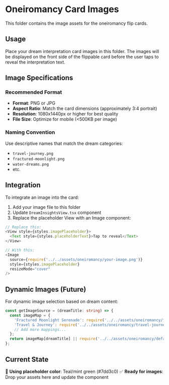 # Oneiromancy Card Images

This folder contains the image assets for the oneiromancy flip cards.

## Usage

Place your dream interpretation card images in this folder. The images will be displayed on the front side of the flippable card before the user taps to reveal the interpretation text.

## Image Specifications

### Recommended Format
- **Format**: PNG or JPG
- **Aspect Ratio**: Match the card dimensions (approximately 3:4 portrait)
- **Resolution**: 1080x1440px or higher for best quality
- **File Size**: Optimize for mobile (<500KB per image)

### Naming Convention
Use descriptive names that match the dream categories:
- `travel-journey.png`
- `fractured-moonlight.png`
- `water-dreams.png`
- etc.

## Integration

To integrate an image into the card:

1. Add your image file to this folder
2. Update `DreamInsightsView.tsx` component
3. Replace the placeholder View with an Image component:

```typescript
// Replace this:
<View style={styles.imagePlaceholder}>
  <Text style={styles.placeholderText}>Tap to reveal</Text>
</View>

// With this:
<Image 
  source={require('../../assets/oneiromancy/your-image.png')} 
  style={styles.imagePlaceholder}
  resizeMode="cover"
/>
```

## Dynamic Images (Future)

For dynamic image selection based on dream content:

```typescript
const getImageSource = (dreamTitle: string) => {
  const imageMap = {
    'Fractured Moonlight Serenade': require('../../assets/oneiromancy/fractured-moonlight.png'),
    'Travel & Journey': require('../../assets/oneiromancy/travel-journey.png'),
    // Add more mappings...
  };
  return imageMap[dreamTitle] || require('../../assets/oneiromancy/default.png');
};
```

## Current State
🎨 **Using placeholder color**: Teal/mint green (#7dd3c0)
✅ **Ready for images**: Drop your assets here and update the component

